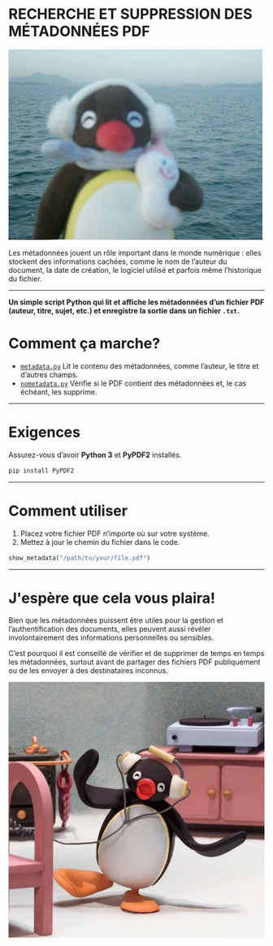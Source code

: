 # RECHERCHE ET SUPPRESSION DES MÉTADONNÉES PDF

<p align="left">
  <img src="../images/pingu.jpeg" alt="PDF PINGU" width="500">
</p>

Les métadonnées jouent un rôle important dans le monde numérique : elles stockent des informations cachées, comme le nom de l’auteur du document, la date de création, le logiciel utilisé et parfois même l’historique du fichier.

---

**Un simple script Python qui lit et affiche les métadonnées d’un fichier PDF (auteur, titre, sujet, etc.) et enregistre la sortie dans un fichier `.txt`.**

# Comment ça marche?

* [`metadata.py`](metadata.py) Lit le contenu des métadonnées, comme l’auteur, le titre et d’autres champs.
* [`nometadata.py`](nometadata.py) Vérifie si le PDF contient des métadonnées et, le cas échéant, les supprime.

---

# Exigences

Assurez-vous d’avoir **Python 3** et **PyPDF2** installés.

```bash
pip install PyPDF2
```

---

# Comment utiliser

1. Placez votre fichier PDF n’importe où sur votre système.
1. Mettez à jour le chemin du fichier dans le code.

```python
show_metadata("/path/to/your/file.pdf")
```

---

# J'espère que cela vous plaira!

Bien que les métadonnées puissent être utiles pour la gestion et l’authentification des documents, elles peuvent aussi révéler involontairement des informations personnelles ou sensibles.

C’est pourquoi il est conseillé de vérifier et de supprimer de temps en temps les métadonnées, surtout avant de partager des fichiers PDF publiquement ou de les envoyer à des destinataires inconnus.

![PDF PINGU](../images/pingu2.jpeg)

